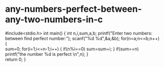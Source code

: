 # any-numbers-perfect-between-any-two-numbers-in-c
#include<stdio.h>
int main()
{   int n,i,sum,a,b;
    printf("Enter two numbers: between find perfect number:");
    scanf("%d %d",&a,&b);
    for(n=a;n<=b;n++)
    {  
        sum=0;
       for(i=1;i<=n-1;i++)
       {
       if(n%i==0)
       sum=sum+i;
       }
    if(sum==n)
    printf("the number %d is perfect \n",n);
    }    
return 0;
}
